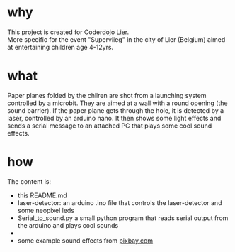 
<h1>why</h1>
This project is created for Coderdojo Lier. <br>
More specific for the event "Supervlieg" in the city of Lier (Belgium) aimed at entertaining children age 4-12yrs. 
<br>
<h1>what</h1>
Paper planes folded by the chilren are shot from a launching system controlled by a microbit. They are aimed
at a wall with a round opening (the sound barrier).  If the paper plane gets through the hole, it is detected by a laser, controlled by an arduino nano.
It then shows some light effects and sends a serial message to an attached PC that plays some cool sound effects.
<br>
<h1>how</h1>
The content is:
<ul>
<li>this README.md</li>
<li>laser-detector: an arduino .ino file that controls the laser-detector and some neopixel leds</li>
<li>Serial_to_sound.py a small python program that reads serial output from the arduino and plays cool sounds<li>
<li>some example sound effects from <a href="https://pixbay.com">pixbay.com</a></li>
</lu>


